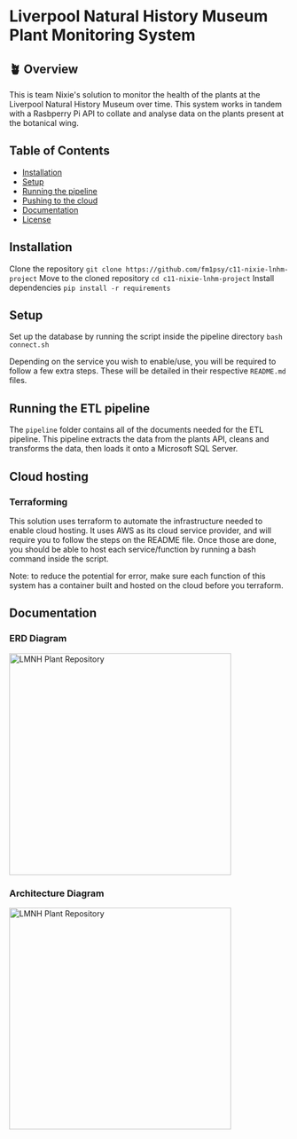 # Liverpool Natural History Museum Plant Monitoring System

## 🪴 Overview 
This is team Nixie's solution to monitor the health of the plants at the Liverpool Natural History Museum over time. This system works in tandem with a Rasbperry Pi API to collate and analyse data on the plants present at the botanical wing.

## Table of Contents
- [Installation](#installation)
- [Setup](#setup)
- [Running the pipeline](#running-the-etl-pipeline)
- [Pushing to the cloud](#cloud-hosting)
- [Documentation](#do)
- [License](#license)

## Installation
Clone the repository
```git clone https://github.com/fm1psy/c11-nixie-lnhm-project```
Move to the cloned repository
`cd c11-nixie-lnhm-project`
Install dependencies
`pip install -r requirements`

## Setup
Set up the database by running the script inside the pipeline directory
```bash connect.sh```

Depending on the service you wish to enable/use, you will be required to follow a few extra steps. These will be detailed in their respective `README.md` files.

## Running the ETL pipeline
The `pipeline` folder contains all of the documents needed for the ETL pipeline. This pipeline extracts the data from the plants API, cleans and transforms the data, then loads it onto a Microsoft SQL Server.

## Cloud hosting
### Terraforming
This solution uses terraform to automate the infrastructure needed to enable cloud hosting. It uses AWS as its cloud service provider, and will require you to follow the steps on the README file. Once those are done, you should be able to host each service/function by running a bash command inside the script.

Note: to reduce the potential for error, make sure each function of this system has a container built and hosted on the cloud before you terraform.

## Documentation
### ERD Diagram
<img src="c11-nixie-lnhm-erd.png" alt="LMNH Plant Repository" width="400"/>

### Architecture Diagram
<img src="c11-nixie-lnhm-architecture.png" alt="LMNH Plant Repository" width="400"/>